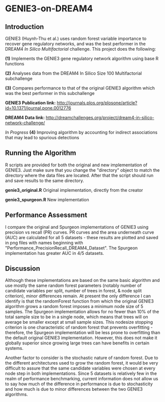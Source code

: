 # GENIE3-on-DREAM4

## Introduction
GENIE3 (Huynh-Thu et al.) uses random forest variable importance to recover gene regulatory networks, and was the best performer in the DREAM4 *In Silico Multifactorial* challenge. This project does the following:

**(1)** Implements the GENIE3 gene regulatory network algorithm using base R functions

**(2)** Analyses data from the DREAM4 In Silico Size 100 Multifactorial subchallenge

**(3)** Compares performance to that of the original GENIE3 algorithm which was the best performer in this subchallenge

**GENIE3 Publication link:** http://journals.plos.org/plosone/article?id=10.1371/journal.pone.0012776

**DREAM4 Data link:** http://dreamchallenges.org/project/dream4-in-silico-network-challenge/

*In Progress* **(4)** Improving algorithm by accounting for indirect associations that may lead to spurious detections

## Running the Algorithm

R scripts are provided for both the original and new implementation of GENIE3. Just make sure that you change the "directory" object to match the directory where the data files are located. After that the script should run and save results to the same directory.

**genie3_original.R** Original implementation, directly from the creator

**genie3_spurgeon.R** New implementation

## Performance Assessment

I compare the original and Spurgeon implementations of GENIE3 using precision vs recall (PR) curves. PR curves and the area underneath curve (AUC) are calculated for all 5 datasets - these results are plotted and saved in png files with names beginning with "Performance_PrecisionRecall_DREAM4_Dataset". The Spurgeon implementation has greater AUC in 4/5 datasets.

## Discussion

Although these implementations are based on the same basic algorithm and use mostly the same random forest parameters (notably number of candidate variables per split, number of trees in forest, & node split criterion), minor differences remain. At present the only difference I can identify is that the randomForest function from which the original GENIE3 algorithm grows a random forest imposes a minimum node size of 5 samples. The Spurgeon implementation allows for no fewer than 10% of the total sample size to be in a single node, which means that trees will on average be smaller except at small sample sizes. This nodesize stopping criterion is one characteristic of random forest that prevents overfitting - therefore, the Spurgeon implementation will be less prone to overfitting than the default original GENIE3 implementation. However, this does not make it globally superior since growing large trees can have benefits in certain systems.

Another factor to consider is the stochastic nature of random forest. Due to the different architectures used to grow the random forest, it would be very difficult to assure that the same candidate variables were chosen at every node step in both implementations. Since 5 datasets is relatively few in the realm of performance benchmarking, current information does not allow us to say how much of the difference in performance is due to stochasticity and how much is due to minor differences between the two GENIE3 algorithms.
